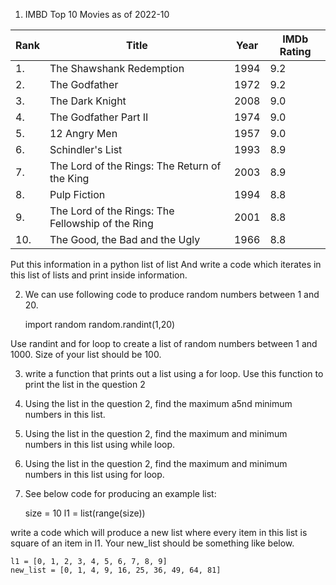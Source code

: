 1. IMBD Top 10 Movies as of 2022-10

| Rank | Title                                             | Year | IMDb Rating |
|------|---------------------------------------------------|------|-------------|
| 1.   | The Shawshank Redemption                          | 1994 | 9.2         |
| 2.   | The Godfather                                     | 1972 | 9.2         |
| 3.   | The Dark Knight                                   | 2008 | 9.0         |
| 4.   | The Godfather Part II                             | 1974 | 9.0         |
| 5.   | 12 Angry Men                                      | 1957 | 9.0         |
| 6.   | Schindler's List                                  | 1993 | 8.9         |
| 7.   | The Lord of the Rings: The Return of the King     | 2003 | 8.9         |
| 8.   | Pulp Fiction                                      | 1994 | 8.8         |
| 9.   | The Lord of the Rings: The Fellowship of the Ring | 2001 | 8.8         |
| 10.  | The Good, the Bad and the Ugly                    | 1966 | 8.8         |

Put this information in a python list of list
And write a code which iterates in this list of lists and print inside information.

2. We can use following code to produce random numbers between 1 and 20.

	import random
	random.randint(1,20)

Use randint and for loop to create a list of random numbers between 1 and 1000. 
Size of your list should be 100.


3. write a function that prints out a list using a for loop.
Use this function to print the list in the question 2


4. Using the list  in the question 2, find the maximum a5nd minimum numbers in this list.

5. Using the list  in the question 2, find the maximum and minimum numbers in this list using while loop.

6. Using the list  in the question 2, find the maximum and minimum numbers in this list using for loop.

7. See below code for producing an example list:

	size = 10
	l1 = list(range(size))

write a code which will produce a new list where every item in this list is square of an item in l1.
Your new_list should be something like below.

	l1 = [0, 1, 2, 3, 4, 5, 6, 7, 8, 9]
	new_list = [0, 1, 4, 9, 16, 25, 36, 49, 64, 81]
